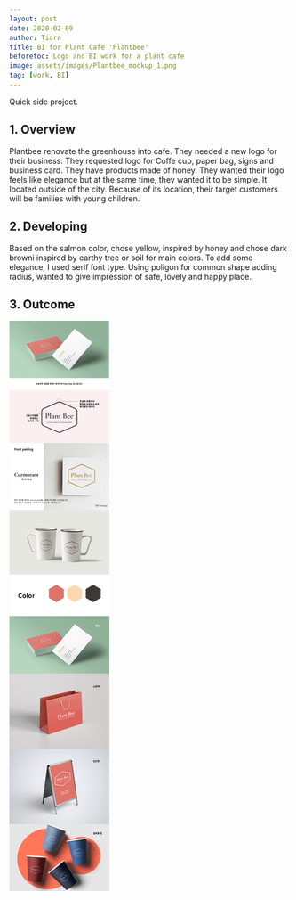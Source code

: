 ```yaml
---
layout: post
date: 2020-02-09
author: Tiara
title: BI for Plant Cafe 'Plantbee'
beforetoc: Logo and BI work for a plant cafe 
image: assets/images/Plantbee_mockup_1.png
tag: [work, BI]
---
```


Quick side project.


## 1. Overview
Plantbee renovate the greenhouse into cafe. They needed a new logo for their business. They requested logo for Coffe cup, paper bag, signs and business card.
They have products made of honey. They wanted their logo feels like elegance but at the same time, they wanted it to be simple. It located outside of the city. Because of its location, their target customers will be families with young children. 

## 2. Developing
Based on the salmon color, chose yellow, inspired by honey and chose dark browni inspired by earthy tree or soil for main colors. To add some elegance, I used serif font type. Using poligon for common shape adding radius, wanted to give impression of safe, lovely and happy place.

## 3. Outcome
![plantbee mockups](/assets/images/Plantbee-presentation.jpg)

